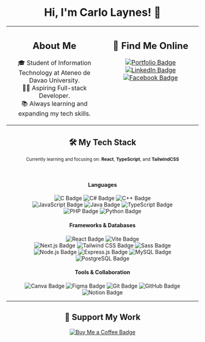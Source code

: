 <div align="center">
  <h1>Hi, I'm Carlo Laynes! 🌱</h1>
</div>

<table width="100%">
  <tr>
    <td width="50%" valign="top">
      <div align="center">
        <h2>About Me</h2>
        <p>
        🎓 Student of Information Technology at Ateneo de Davao University.<br>
        👨‍💻 Aspiring Full-stack Developer.<br>
        📚 Always learning and expanding my tech skills.
        </p>
      </div>
    </td>
    <td width="50%" valign="top">
      <div align="center">
        <h2>🔗 Find Me Online</h2>
        <p>
          <a href="https://arc-psy.vercel.app" target="_blank">
            <img src="https://img.shields.io/badge/Portfolio-252525?style=for-the-badge&logo=vercel&logoColor=white" alt="Portfolio Badge"/>
          </a>
          <a href="https://linkedin.com/in/carlo-allan-laynes-71b500248" target="_blank">
            <img src="https://img.shields.io/badge/LinkedIn-%230077B5.svg?style=for-the-badge&logo=linkedin&logoColor=white" alt="LinkedIn Badge"/>
          </a>
          <a href="https://facebook.com/caflaynes" target="_blank">
            <img src="https://img.shields.io/badge/Facebook-%231877F2.svg?style=for-the-badge&logo=facebook&logoColor=white" alt="Facebook Badge"/>
          </a>
        </p>
      </div>
    </td>
  </tr>
</table>

<div align="center">
  <h2>🛠️ My Tech Stack</h2>
  <p>
    <small>Currently learning and focusing on: <b>React</b>, <b>TypeScript</b>, and <b>TailwindCSS</b></small>
  </p>
  <br>

  <h4>Languages</h4>
  <p>
    <img src="https://img.shields.io/badge/c-%2300599C.svg?style=for-the-badge&logo=c&logoColor=white" alt="C Badge"/>
    <img src="https://img.shields.io/badge/c%23-%23239120.svg?style=for-the-badge&logo=csharp&logoColor=white" alt="C# Badge"/>
    <img src="https://img.shields.io/badge/c++-%2300599C.svg?style=for-the-badge&logo=c%2B%2B&logoColor=white" alt="C++ Badge"/><br />
    <img src="https://img.shields.io/badge/javascript-%23323330.svg?style=for-the-badge&logo=javascript&logoColor=%23F7DF1E" alt="JavaScript Badge"/>
    <img src="https://img.shields.io/badge/java-%23ED8B00.svg?style=for-the-badge&logo=openjdk&logoColor=white" alt="Java Badge"/>
    <img src="https://img.shields.io/badge/typescript-%23007ACC.svg?style=for-the-badge&logo=typescript&logoColor=white" alt="TypeScript Badge"/><br />
    <img src="https://img.shields.io/badge/php-%23777BB4.svg?style=for-the-badge&logo=php&logoColor=white" alt="PHP Badge"/>
    <img src="https://img.shields.io/badge/python-3670A0?style=for-the-badge&logo=python&logoColor=ffdd54" alt="Python Badge"/>
  </p>
  
  <h4>Frameworks & Databases</h4>
  <p>
    <img src="https://img.shields.io/badge/react-%2320232a.svg?style=for-the-badge&logo=react&logoColor=%2361DAFB" alt="React Badge"/>
    <img src="https://img.shields.io/badge/vite-%23646CFF.svg?style=for-the-badge&logo=vite&logoColor=white" alt="Vite Badge"/><br />
    <img src="https://img.shields.io/badge/Next.js-black?style=for-the-badge&logo=next.js&logoColor=white" alt="Next.js Badge"/>
    <img src="https://img.shields.io/badge/Tailwind_CSS-38B2AC.svg?style=for-the-badge&logo=tailwind-css&logoColor=white" alt="Tailwind CSS Badge"/>
    <img src="https://img.shields.io/badge/sass-hotpink.svg?style=for-the-badge&logo=SASS&logoColor=white" alt="Sass Badge"/><br />
    <img src="https://img.shields.io/badge/Node.js-43853D?style=for-the-badge&logo=node.js&logoColor=white" alt="Node.js Badge"/>
    <img src="https://img.shields.io/badge/Express.js-000000?style=for-the-badge&logo=express&logoColor=white" alt="Express.js Badge"/>
    <img src="https://img.shields.io/badge/mysql-4479A1.svg?style=for-the-badge&logo=mysql&logoColor=white" alt="MySQL Badge"/>
    <img src="https://img.shields.io/badge/PostgreSQL-316192?style=for-the-badge&logo=postgresql&logoColor=white" alt="PostgreSQL Badge"/>
  </p>
  
  <h4>Tools & Collaboration</h4>
  <p>
    <img src="https://img.shields.io/badge/canva-%2300C4CC.svg?style=for-the-badge&logo=Canva&logoColor=white" alt="Canva Badge"/>
    <img src="https://img.shields.io/badge/figma-%23F24E1E.svg?style=for-the-badge&logo=figma&logoColor=white" alt="Figma Badge"/>
    <img src="https://img.shields.io/badge/git-%23F05033.svg?style=for-the-badge&logo=git&logoColor=white" alt="Git Badge"/>
    <img src="https://img.shields.io/badge/github-%23121011.svg?style=for-the-badge&logo=github&logoColor=white" alt="GitHub Badge"/>
    <img src="https://img.shields.io/badge/notion-%23000000.svg?style=for-the-badge&logo=notion&logoColor=white" alt="Notion Badge"/>
  </p>
</div>

---

<div align="center">
  <h2>🙏 Support My Work</h2>
  <p>
    <a href="https://buymeacoffee.com/carloallanlaynes" target="_blank">
      <img src="https://img.shields.io/badge/Buy%20Me%20a%20Coffee-ffdd00?style=for-the-badge&logo=buy-me-a-coffee&logoColor=black" alt="Buy Me a Coffee Badge"/>
    </a>
  </p>
</div>
